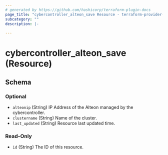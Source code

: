 ```yaml
---
# generated by https://github.com/hashicorp/terraform-plugin-docs
page_title: "cybercontroller_alteon_save Resource - terraform-provider-cybercontroller"
subcategory: ""
description: |-
  
---
```


# cybercontroller_alteon_save (Resource)





<!-- schema generated by tfplugindocs -->
## Schema

### Optional

- `alteonip` (String) IP Address of the Alteon managed by the cybercontroller.
- `clustername` (String) Name of the cluster.
- `last_updated` (String) Resource last updated time.

### Read-Only

- `id` (String) The ID of this resource.
